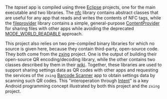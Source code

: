 The _tapset_ app is compiled using three [Eclipse](http://www.eclipse.org/) projects, one for the main executable and two libraries. The [nfc](nfcLibrary.md) library contains abstract classes that are useful for any app that reads and writes the contents of NFC tags, while the [fileprovider](fileproviderLibrary.md) library contains a simple, general-purpose [ContentProvider](http://developer.android.com/reference/android/content/ContentProvider.html) for sharing files with other apps while avoiding the deprecated [MODE\_WORLD\_READABLE](http://developer.android.com/reference/android/content/Context.html#MODE_WORLD_READABLE) approach.

This project also relies on two pre-compiled binary libraries for which no source is given here, because they contain third-party, open-source code. They both come from the [zxing](https://code.google.com/p/zxing/) project. One is the output of building their open-source QR encoding/decoding library, while the other contains two classes described by them in their [wiki](https://code.google.com/p/zxing/wiki/ScanningViaIntent). Together, these libraries are used to support sharing settings data as QR codes with other apps and requesting the services of the `zxing` [Barcode Scanner](https://play.google.com/store/apps/details?id=com.google.zxing.client.android) app to obtain settings data by scanning such QR codes. This "interoperation through [Intent](http://developer.android.com/reference/android/content/Intent.html)" is a key Android programming concept illustrated by both this project and the `zxing` project.